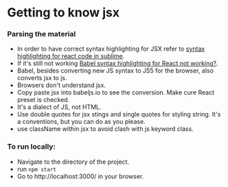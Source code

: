 # Getting to know jsx

### Parsing the material

- In order to have correct syntax highlighting for JSX refer to [syntax highlighting for react code in sublime](https://stackoverflow.com/questions/41319547/syntax-highlighting-for-react-code-in-sublime).
- If it's still not working [Babel syntax highlighting for React not working?](https://superuser.com/questions/1308848/babel-syntax-highlighting-for-react-not-working).
- Babel, besides converting new JS syntax to JS5 for the browser, also converts jsx to js. 
- Browsers don't understand jsx.
- Copy paste jsx into babeljs.io to see the conversion. Make cure React preset is checked.
- It's a dialect of JS, not HTML.
- Use double quotes for jsx stings and single quotes for styling string. It's a conventions, but you can do as you please.
- use className within jsx to avoid clash with js keyword class.



### To run locally:

- Navigate to the directory of the project.
- run `npm start`
- Go to http://localhost:3000/ in your browser.